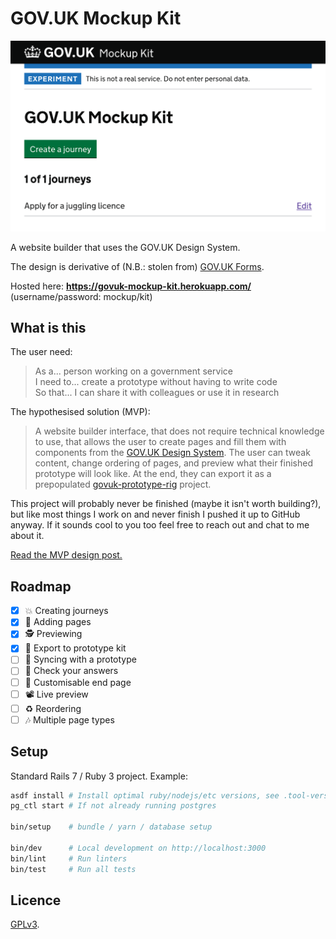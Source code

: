 # GOV.UK Mockup Kit

![A screenshot of the service home page](docs/screenshots/readme.png)

A website builder that uses the GOV.UK Design System.

The design is derivative of (N.B.: stolen from) [GOV.UK
Forms](https://forms-prototypes.london.cloudapps.digital/).

Hosted here: **https://govuk-mockup-kit.herokuapp.com/** (username/password: mockup/kit)

## What is this

The user need:

> As a... person working on a government service<br />
> I need to... create a prototype without having to write code<br />
> So that... I can share it with colleagues or use it in research

The hypothesised solution (MVP):

> A website builder interface, that does not require technical knowledge to
> use, that allows the user to create pages and fill them with components from
> the [GOV.UK Design
> System](https://design-system.service.gov.uk/get-started/). The user can
> tweak content, change ordering of pages, and preview what their finished
> prototype will look like. At the end, they can export it as a prepopulated
> [govuk-prototype-rig](https://x-govuk.github.io/govuk-prototype-rig/)
> project.

This project will probably never be finished (maybe it isn't worth building?),
but like most things I work on and never finish I pushed it up to GitHub
anyway. If it sounds cool to you too feel free to reach out and chat to me
about it.

[Read the MVP design post.](docs/2022-05-22-intro.md)

## Roadmap

- [x] 💥 Creating journeys
- [x] 📑 Adding pages
- [x] 🕵️ Previewing
- [x] 📠 Export to prototype kit
- [ ] 🔄 Syncing with a prototype
- [ ] 🧾 Check your answers
- [ ] 🏁 Customisable end page
- [ ] 📽️ Live preview
- [ ] ♻️ Reordering
- [ ] 🎶 Multiple page types

## Setup

Standard Rails 7 / Ruby 3 project. Example:

```sh
asdf install # Install optimal ruby/nodejs/etc versions, see .tool-versions
pg_ctl start # If not already running postgres

bin/setup    # bundle / yarn / database setup

bin/dev      # Local development on http://localhost:3000
bin/lint     # Run linters
bin/test     # Run all tests
```

## Licence

[GPLv3](LICENSE).
